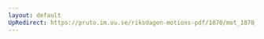 ```yaml
---
layout: default
UpRedirect: https://pruto.im.uu.se/riksdagen-motions-pdf/1870/mot_1870__ak__91.pdf
---
```

